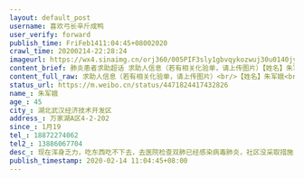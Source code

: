 ```yaml
---
layout: default_post
username: 喜欢弓长辛斤成鸭
user_verify: forward
publish_time: FriFeb1411:04:45+08002020
crawl_time: 20200214-22:28:24
imageurl: https://wx4.sinaimg.cn/orj360/005PIF3sly1gbvqykozwuj30u0140jyv.jpg,https://wx4.sinaimg.cn/orj360/005PIF3sly1gbvqymi9o1j30u01407bb.jpg,https://wx3.sinaimg.cn/orj360/005PIF3sly1gbvqyo4yiwj30u0140k0x.jpg,https://wx4.sinaimg.cn/orj360/005PIF3sly1gbvqyjdj0wj30u0140118.jpg
content_brief: 肺炎患者求助超话 求助人信息（若有相关化验单，请上传图片）【姓名】朱军娥【年龄】45【所在城市】湖北武汉经济技术开发区【所在小区、社区】万家湖A区4-2-202【患病时间】1月19【联系方式】18872274062【其他紧急联系人】13886067704【病情描述】 现在浑身乏力，吃东西吃不下去，去医院 ...全文
content_full_raw: 求助人信息（若有相关化验单，请上传图片）<br/>【姓名】朱军娥<br/>【年龄】45<br/>【所在城市】湖北武汉经济技术开发区<br/>【所在小区、社区】万家湖A区4-2-202<br/>【患病时间】1月19<br/>【联系方式】18872274062<br/>【其他紧急联系人】13886067704<br/>【病情描述】现在浑身乏力，吃东西吃不下去，去医院检查双肺已经感染病毒肺炎，社区没采取措施，就让我们自己在家隔离，打电话要等核酸结果出来才能等通知，我们临床都这么严重了，都已经咳出血了这还让我怎么安心等，也不能随便送医院，实在没办法了
status_url: https://m.weibo.cn/status/4471824417432826
name_: 朱军娥
age_: 45
city_: 湖北武汉经济技术开发区
address_: 万家湖A区4-2-202
since_: 1月19
tel_: 18872274062
tel2_: 13886067704
desc_: 现在浑身乏力，吃东西吃不下去，去医院检查双肺已经感染病毒肺炎，社区没采取措施，就让我们自己在家隔离，打电话要等核酸结果出来才能等通知，我们临床都这么严重了，都已经咳出血了这还让我怎么安心等，也不能随便送医院，实在没办法了
publish_timestamp: 2020-02-14 11:04:45+08:00
---
```

